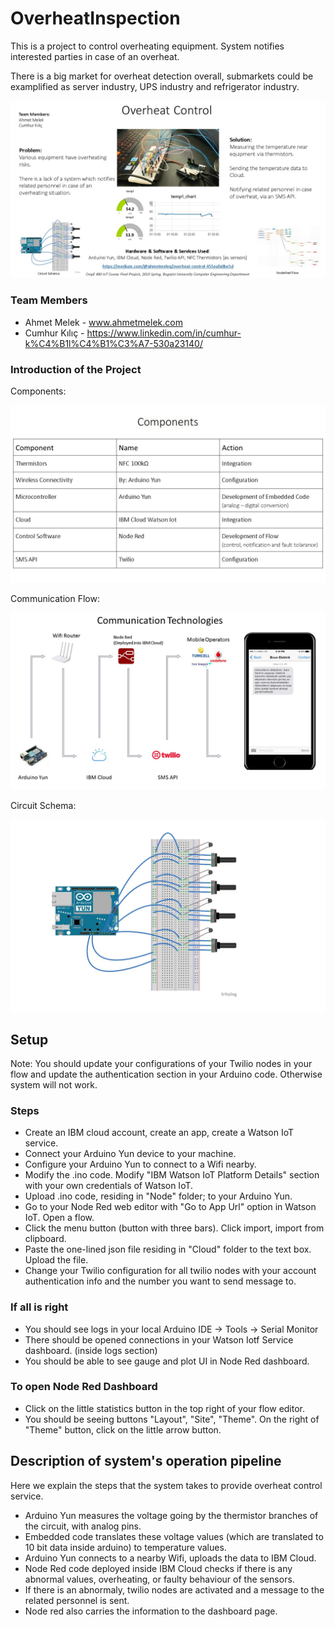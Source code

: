 # OverheatInspection

This is a project to control overheating equipment. System notifies interested parties in case of an overheat.

There is a big market for overheat detection overall, submarkets could be examplified as server industry, UPS industry and refrigerator industry.

![One Pager Poster](https://github.com/bounIoT/OverheatInspection/blob/master/Documents/Overheat%20Inspection%20One%20Pager.jpg)

### Team Members

* Ahmet Melek - www.ahmetmelek.com 
* Cumhur Kılıç - https://www.linkedin.com/in/cumhur-k%C4%B1l%C4%B1%C3%A7-530a23140/


### Introduction of the Project

Components: 

![Components](https://github.com/bounIoT/OverheatInspection/blob/master/Documents/Components%20List%20Overheat%20Control.jpg)

Communication Flow:

![Communication Flow](https://github.com/bounIoT/OverheatInspection/blob/master/Documents/Communication%20Flow%20Overheat%20Control.jpg)

Circuit Schema:

![Circuit Schema](https://github.com/bounIoT/OverheatInspection/blob/master/Documents/Circuit%20Schema%20Overheat%20Control.jpg)


## Setup

Note: You should update your configurations of your Twilio nodes in your flow and update the authentication section in your Arduino code. Otherwise system will not work.

### Steps

* Create an IBM cloud account, create an app, create a Watson IoT service.
* Connect your Arduino Yun device to your machine. 
* Configure your Arduino Yun to connect to a Wifi nearby.
* Modify the .ino code. Modify "IBM Watson IoT Platform Details" section with your own credentials of Watson IoT.
* Upload .ino code, residing in "Node" folder; to your Arduino Yun.
* Go to your Node Red web editor with "Go to App Url" option in Watson IoT. Open a flow.
* Click the menu button (button with three bars). Click import, import from clipboard.
* Paste the one-lined json file residing in "Cloud" folder to the text box. Upload the file.
* Change your Twilio configuration for all twilio nodes with your account authentication info and the number you want to send message to.

### If all is right

* You should see logs in your local Arduino IDE -> Tools -> Serial Monitor
* There should be opened connections in your Watson Iotf Service dashboard. (inside logs section)
* You should be able to see gauge and plot UI in Node Red dashboard.

### To open Node Red Dashboard

* Click on the little statistics button in the top right of your flow editor.
* You should be seeing buttons "Layout", "Site", "Theme". On the right of "Theme" button, click on the little arrow button.


## Description of system's operation pipeline

Here we explain the steps that the system takes to provide overheat control service.

* Arduino Yun measures the voltage going by the thermistor branches of the circuit, with analog pins.
* Embedded code translates these voltage values (which are translated to 10 bit data inside arduino) to temperature values.
* Arduino Yun connects to a nearby Wifi, uploads the data to IBM Cloud.
* Node Red code deployed inside IBM Cloud checks if there is any abnormal values, overheating, or faulty behaviour of the sensors.
* If there is an abnormaly, twilio nodes are activated and a message to the related personnel is sent.
* Node red also carries the information to the dashboard page.
